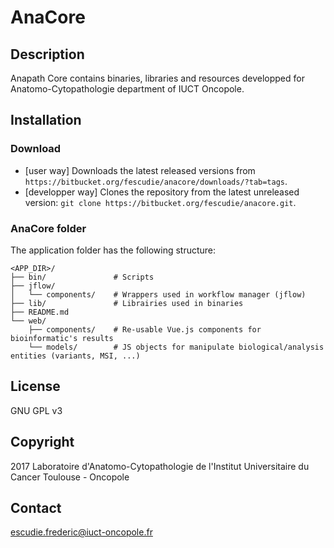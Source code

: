 # AnaCore

## Description
Anapath Core contains binaries, libraries and resources developped for
Anatomo-Cytopathologie department of IUCT Oncopole.

## Installation
### Download

* [user way] Downloads the latest released versions from `https://bitbucket.org/fescudie/anacore/downloads/?tab=tags`.
* [developper way] Clones the repository from the latest unreleased version: `git clone https://bitbucket.org/fescudie/anacore.git`.

### AnaCore folder
The application folder has the following structure:

    <APP_DIR>/
    ├── bin/               # Scripts
    ├── jflow/
    │   └── components/    # Wrappers used in workflow manager (jflow)
    ├── lib/               # Librairies used in binaries
    ├── README.md
    └── web/
        ├── components/    # Re-usable Vue.js components for bioinformatic's results
        └── models/        # JS objects for manipulate biological/analysis entities (variants, MSI, ...)

## License
GNU GPL v3

## Copyright
2017 Laboratoire d'Anatomo-Cytopathologie de l'Institut Universitaire du Cancer
Toulouse - Oncopole

## Contact
escudie.frederic@iuct-oncopole.fr
